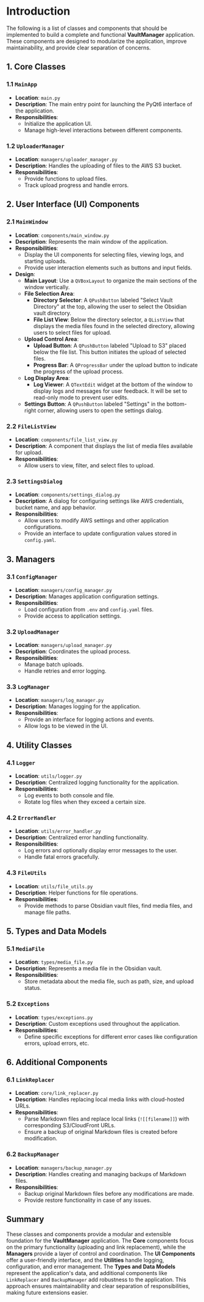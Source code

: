 # Introduction

The following is a list of classes and components that should be implemented to build a complete and functional **VaultManager** application. These components are designed to modularize the application, improve maintainability, and provide clear separation of concerns.

## 1. Core Classes

### 1.1 `MainApp`
- **Location**: `main.py`
- **Description**: The main entry point for launching the PyQt6 interface of the application.
- **Responsibilities**:
  - Initialize the application UI.
  - Manage high-level interactions between different components.

### 1.2 `UploaderManager`
- **Location**: `managers/uploader_manager.py`
- **Description**: Handles the uploading of files to the AWS S3 bucket.
- **Responsibilities**:
  - Provide functions to upload files.
  - Track upload progress and handle errors.

## 2. User Interface (UI) Components

### 2.1 `MainWindow`
- **Location**: `components/main_window.py`
- **Description**: Represents the main window of the application.
- **Responsibilities**:
  - Display the UI components for selecting files, viewing logs, and starting uploads.
  - Provide user interaction elements such as buttons and input fields.
- **Design**:
  - **Main Layout**: Use a `QVBoxLayout` to organize the main sections of the window vertically.
  - **File Selection Area**:
    - **Directory Selector**: A `QPushButton` labeled "Select Vault Directory" at the top, allowing the user to select the Obsidian vault directory.
    - **File List View**: Below the directory selector, a `QListView` that displays the media files found in the selected directory, allowing users to select files for upload.
  - **Upload Control Area**:
    - **Upload Button**: A `QPushButton` labeled "Upload to S3" placed below the file list. This button initiates the upload of selected files.
    - **Progress Bar**: A `QProgressBar` under the upload button to indicate the progress of the upload process.
  - **Log Display Area**:
    - **Log Viewer**: A `QTextEdit` widget at the bottom of the window to display logs and messages for user feedback. It will be set to read-only mode to prevent user edits.
  - **Settings Button**: A `QPushButton` labeled "Settings" in the bottom-right corner, allowing users to open the settings dialog.

### 2.2 `FileListView`
- **Location**: `components/file_list_view.py`
- **Description**: A component that displays the list of media files available for upload.
- **Responsibilities**:
  - Allow users to view, filter, and select files to upload.

### 2.3 `SettingsDialog`
- **Location**: `components/settings_dialog.py`
- **Description**: A dialog for configuring settings like AWS credentials, bucket name, and app behavior.
- **Responsibilities**:
  - Allow users to modify AWS settings and other application configurations.
  - Provide an interface to update configuration values stored in `config.yaml`.

## 3. Managers

### 3.1 `ConfigManager`
- **Location**: `managers/config_manager.py`
- **Description**: Manages application configuration settings.
- **Responsibilities**:
  - Load configuration from `.env` and `config.yaml` files.
  - Provide access to application settings.

### 3.2 `UploadManager`
- **Location**: `managers/upload_manager.py`
- **Description**: Coordinates the upload process.
- **Responsibilities**:
  - Manage batch uploads.
  - Handle retries and error logging.

### 3.3 `LogManager`
- **Location**: `managers/log_manager.py`
- **Description**: Manages logging for the application.
- **Responsibilities**:
  - Provide an interface for logging actions and events.
  - Allow logs to be viewed in the UI.

## 4. Utility Classes

### 4.1 `Logger`
- **Location**: `utils/logger.py`
- **Description**: Centralized logging functionality for the application.
- **Responsibilities**:
  - Log events to both console and file.
  - Rotate log files when they exceed a certain size.

### 4.2 `ErrorHandler`
- **Location**: `utils/error_handler.py`
- **Description**: Centralized error handling functionality.
- **Responsibilities**:
  - Log errors and optionally display error messages to the user.
  - Handle fatal errors gracefully.

### 4.3 `FileUtils`
- **Location**: `utils/file_utils.py`
- **Description**: Helper functions for file operations.
- **Responsibilities**:
  - Provide methods to parse Obsidian vault files, find media files, and manage file paths.

## 5. Types and Data Models

### 5.1 `MediaFile`
- **Location**: `types/media_file.py`
- **Description**: Represents a media file in the Obsidian vault.
- **Responsibilities**:
  - Store metadata about the media file, such as path, size, and upload status.

### 5.2 `Exceptions`
- **Location**: `types/exceptions.py`
- **Description**: Custom exceptions used throughout the application.
- **Responsibilities**:
  - Define specific exceptions for different error cases like configuration errors, upload errors, etc.

## 6. Additional Components

### 6.1 `LinkReplacer`
- **Location**: `core/link_replacer.py`
- **Description**: Handles replacing local media links with cloud-hosted URLs.
- **Responsibilities**:
  - Parse Markdown files and replace local links (`![[filename]]`) with corresponding S3/CloudFront URLs.
  - Ensure a backup of original Markdown files is created before modification.

### 6.2 `BackupManager`
- **Location**: `managers/backup_manager.py`
- **Description**: Handles creating and managing backups of Markdown files.
- **Responsibilities**:
  - Backup original Markdown files before any modifications are made.
  - Provide restore functionality in case of any issues.

## Summary
These classes and components provide a modular and extensible foundation for the **VaultManager** application. The **Core** components focus on the primary functionality (uploading and link replacement), while the **Managers** provide a layer of control and coordination. The **UI Components** offer a user-friendly interface, and the **Utilities** handle logging, configuration, and error management. The **Types and Data Models** represent the application's data, and additional components like `LinkReplacer` and `BackupManager` add robustness to the application. This approach ensures maintainability and clear separation of responsibilities, making future extensions easier.
